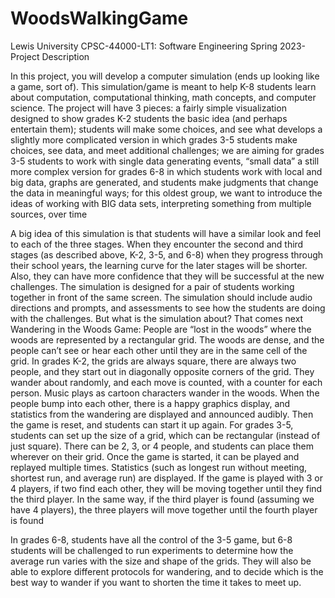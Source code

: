 # WoodsWalkingGame

Lewis University
CPSC-44000-LT1: Software Engineering
Spring 2023- Project Description

In this project, you will develop a computer simulation (ends up looking like a game, sort of). This simulation/game is meant to help K-8 students learn about computation, computational thinking, math concepts, and computer science.
The project will have 3 pieces:
a fairly simple visualization designed to show grades K-2 students the basic idea (and perhaps entertain them); students will make some choices, and see what develops
a slightly more complicated version in which grades 3-5 students make choices, see data, and meet additional challenges; we are aiming for grades 3-5 students to work with single data generating events, “small data”
a still more complex version for grades 6-8 in which students work with local and big data, graphs are generated, and students make judgments that change the data in meaningful ways; for this oldest group, we want to introduce the ideas of working with BIG data sets, interpreting something from multiple sources, over time
 
A big idea of this simulation is that students will have a similar look and feel to each of the three stages. When they encounter the second and third stages (as described above, K-2, 3-5, and 6-8) when they progress through their school years, the learning curve for the later stages will be shorter. Also, they can have more confidence that they will be successful at the new challenges.
The simulation is designed for a pair of students working together in front of the same screen. The simulation should include audio directions and prompts, and assessments to see how the students are doing with the challenges.
But what is the simulation about? That comes next
Wandering in the Woods Game:  People are “lost in the woods” where the woods are represented by a rectangular grid. The woods are dense, and the people can’t see or hear each other until they are in the same cell of the grid.
In grades K-2, the grids are always square, there are always two people, and they start out in diagonally opposite corners of the grid. They wander about randomly, and each move is counted, with a counter for each person. Music plays as cartoon characters wander in the woods. When the people bump into each other, there is a happy graphics display, and statistics from the wandering are displayed and announced audibly. Then the game is reset, and students can start it up again.
For grades 3-5, students can set up the size of a grid, which can be rectangular (instead of just square). There can be 2, 3, or 4 people, and students can place them wherever on their grid. Once the game is started, it can be played and replayed multiple times. Statistics (such as longest run without meeting, shortest run, and average run) are displayed.
If the game is played with 3 or 4 players, if two find each other, they will be moving together until they find the third player. In the same way, if the third player is found (assuming we have 4 players), the three players will move together until the fourth player is found
 
In grades 6-8, students have all the control of the 3-5 game, but 6-8 students will be challenged to run experiments to determine how the average run varies with the size and shape of the grids. They will also be able to explore different protocols for wandering, and to decide which is the best way to wander if you want to shorten the time it takes to meet up.
